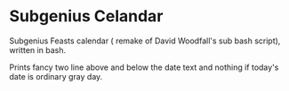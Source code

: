 # Subgenius Celandar
Subgenius Feasts calendar ( remake of David Woodfall's sub bash script), written in bash.

Prints fancy two line above and below the date text and nothing if today's date is ordinary gray day.

